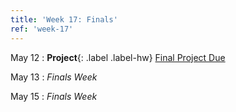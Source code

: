 ```yaml
---
title: 'Week 17: Finals'
ref: 'week-17'
---
```


May 12
: **Project**{: .label .label-hw} [Final Project Due](https://drive.google.com/file/d/1btr_5w1kp-1OHR0nmX4DzXO-EGXOUbYP/view)

May 13
: *Finals Week*

May 15
: *Finals Week*